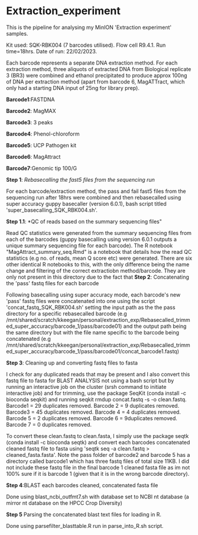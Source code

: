 # Extraction_experiment
This is the pipeline for analysing my MinION 'Extraction experiment' samples. 

Kit used: SQK-RBK004 (7 barcodes utilised).
Flow cell R9.4.1.
Run time=18hrs. 
Date of run: 22/02/2023.

Each barcode represents a separate DNA extraction method. For each extraction method, three aliquots of extracted DNA from Biological replicate 3 (BR3) were combined and ethanol precipitated to produce approx 100ng of DNA per extraction method (apart from barcode 6, MagATTract, which only had a starting DNA input of 25ng for library prep). 

**Barcode1**:FASTDNA

**Barcode2**: MagMAX

**Barcode3**: 3 peaks

**Barcode4**: Phenol-chloroform

**Barcode5**: UCP Pathogen kit

**Barcode6**: MagAttract

**Barcode7**:Genomic tip 100/G


**Step 1**: *Rebasecalling the fast5 files from the sequencing run*

For each barcode/extraction method, the pass and fail fast5 files from the sequencing run after 18hrs were combined and then rebasecalled using super accuracy guppy basecaller (version 6.0.1), bash script titled 'super_basecalling_SQK_RBK004.sh'.

**Step 1.1**: *QC of reads based on the summary sequencing files"

Read QC statistics were generated from the summary sequencing files from each of the barcodes (guppy basecalling using version 6.0.1 outputs a unique summary sequencing file for each barcode). The R notebook "MagAttract_summary_seq.Rmd" is a notebook that details how the read QC statistics (e.g no. of reads, mean Q score etc) were generated. There are six other identical R notebooks to this, with the only difference being the name change and filtering of the correct extractiobn method/barcode. They are only not present in this directory due to the fact that 
**Step 2**: Concatenating the 'pass' fastq files for each barcode

Following basecalling using super accuracy mode, each barcode's new 'pass' fastq files were concatenated into one using the script 'concat_fastq_SQK_RBK004.sh' setting the input path as the the pass directory for a specific rebasecalled barcode (e.g  /mnt/shared/scratch/kkeegan/personal/extraction_exp/Rebasecalled_trimmed_super_accuracy/barcode_1/pass/barcode01) and the output path being the same directory but with the file name specific to the barcode being concatenated (e.g /mnt/shared/scratch/kkeegan/personal/extraction_exp/Rebasecalled_trimmed_super_accuracy/barcode_1/pass/barcode01/concat_barcode1.fastq)

**Step 3**: Cleaning up and converting fastq files to fasta

I check for any duplicated reads that may be present and I also convert this fastq file to fasta for BLAST ANALYSIS not using a bash script but by running an interactive job on the cluster (srsh command to initiate interactive job) and for trimming, use the package SeqKit (conda install -c bioconda seqkit) and running seqkit rmdup concat.fastq -s -o clean.fastq. Barcode1 = 29 duplicates removed. Barcode 2 = 9 duplicates removed. Barcode3 = 45 duplicates removed. Barcode 4 = 4 duplicates removed. Barcode 5 = 2 duplicates removed. Barcode 6 = 9duplicates removed. Barcode 7 = 0 duplicates removed. 

To convert these clean.fastq to clean.fasta, I simply use the package seqtk (conda install -c bioconda seqtk) and convert each barcodes concatenated cleaned fastq file to fasta using 'seqtk seq -a clean.fastq > cleaned_fasta.fasta'. Note the pass folder of barcode2 and barcode 5 has a directory called barcode1 which has three fastq files of total size 11KB. I did not include these fastq file in the final barcode 1 cleaned fasta file as im not 100% sure if it is barcode 1 (given that it is in the wrong barcode directory). 

**Step 4**:BLAST each barcodes cleaned, concatenated fasta file

Done using blast_ncbi_outfmt7.sh with database set to NCBI nt database (a mirror nt database on the HPCC Crop Diversity)

**Step 5** Parsing the concatenated blast text files for loading in R.

Done using parsefilter_blasttable.R run in parse_into_R.sh script.
